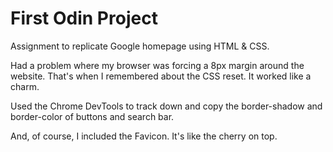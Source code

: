 # First Odin Project

Assignment to replicate Google homepage using HTML & CSS.

Had a problem where my browser was forcing a 8px margin around the website. That's when I remembered about the CSS reset. It worked like a charm.

Used the Chrome DevTools to track down and copy the border-shadow and border-color of buttons and search bar.

And, of course, I included the Favicon. It's like the cherry on top.